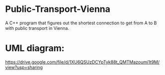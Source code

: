 # Public-Transport-Vienna
A C++ program that figures out the shortest connection to get from A to B with public transport in Vienna.

# UML diagram: 
https://drive.google.com/file/d/1XU6QSUzDCYpTyk88t_QMTMazoumi1t9M/view?usp=sharing
